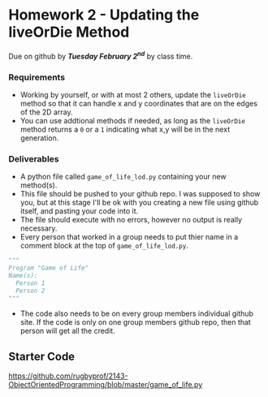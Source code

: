 # Homework 2 - Updating the liveOrDie Method
Due on github by ***Tuesday February 2<sup>nd</sup>*** by class time. 

### Requirements
- Working by yourself, or with at most 2 others, update the `liveOrDie` method so that it can handle x and y coordinates that are on the edges of the 2D array.
- You can use addtional methods if needed, as long as the `liveOrDie` method returns a `0` or a `1` indicating what x,y will be in the next generation.


### Deliverables

- A python file called `game_of_life_lod.py` containing your new method(s).
- This file should be pushed to your github repo. I was supposed to show you, but at this stage I'll be ok with you creating a new file using github itself, and pasting your code into it.
- The file should execute with no errors, however no output is really necessary.
- Every person that worked in a group needs to put thier name in a comment block at the top of `game_of_life_lod.py`.

```python
"""
Program "Game of Life"
Name(s):
  Person 1
  Person 2
"""
```

- The code also needs to be on every group members individual github site. If the code is only on one group members github repo, then that person will get all the credit. 

## Starter Code

https://github.com/rugbyprof/2143-ObjectOrientedProgramming/blob/master/game_of_life.py



